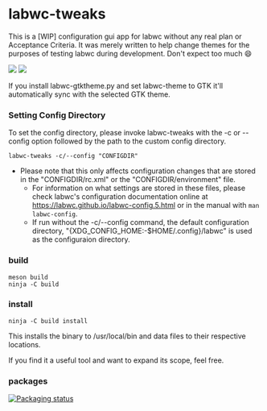 # labwc-tweaks

This is a [WIP] configuration gui app for labwc without any real plan or
Acceptance Criteria. It was merely written to help change themes for the
purposes of testing labwc during development. Don't expect too much :smile:

<img src="https://user-images.githubusercontent.com/6955353/164969689-c2115c36-ad38-454c-b752-0356766156fb.png" />

<img src="https://user-images.githubusercontent.com/1019119/151689576-e9934712-f134-44a7-b5e7-3c05181b1a38.png" />

If you install labwc-gtktheme.py and set labwc-theme to GTK it'll
automatically sync with the selected GTK theme.
### Setting Config Directory
To set the config directory, please invoke labwc-tweaks with the -c or --config option followed by the path to the custom config directory.
```
labwc-tweaks -c/--config "CONFIGDIR"
```
* Please note that this only affects configuration changes that are stored in the "CONFIGDIR/rc.xml" or the "CONFIGDIR/environment" file.
  - For information on what settings are stored in these files, please check labwc's configuration documentation online at https://labwc.github.io/labwc-config.5.html or in the manual with ```man labwc-config```.
  - If run without the -c/--config command, the default configuration directory, "{XDG_CONFIG_HOME:-$HOME/.config}/labwc" is used as the configuraion directory.

### build

```
meson build
ninja -C build
```

### install

```
ninja -C build install
```

This installs the binary to /usr/local/bin and data files to their respective locations.

If you find it a useful tool and want to expand its scope, feel free.

### packages

[![Packaging status](https://repology.org/badge/vertical-allrepos/labwc-tweaks.svg)](https://repology.org/project/labwc-tweaks/versions)
